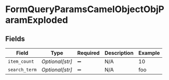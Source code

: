# FormQueryParamsCamelObjectObjParamExploded


## Fields

| Field              | Type               | Required           | Description        | Example            |
| ------------------ | ------------------ | ------------------ | ------------------ | ------------------ |
| `item_count`       | *Optional[str]*    | :heavy_minus_sign: | N/A                | 10                 |
| `search_term`      | *Optional[str]*    | :heavy_minus_sign: | N/A                | foo                |